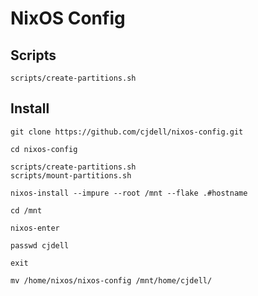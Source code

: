 # NixOS Config

## Scripts

    scripts/create-partitions.sh

## Install

    git clone https://github.com/cjdell/nixos-config.git

    cd nixos-config

    scripts/create-partitions.sh
    scripts/mount-partitions.sh

    nixos-install --impure --root /mnt --flake .#hostname

    cd /mnt

    nixos-enter

    passwd cjdell

    exit

    mv /home/nixos/nixos-config /mnt/home/cjdell/
